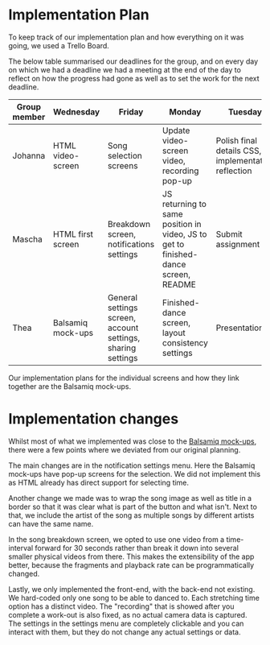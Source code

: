 ﻿# Implementation Plan

To keep track of our implementation plan and how everything on it was going, we used a Trello Board. 

The below table summarised our deadlines for the group, and on every day on which we had a deadline we had a meeting at the end of the day to reflect on how the progress had gone as well as to set the work for the next deadline. 

| Group member |Wednesday|Friday|Monday|Tuesday|
|--|--|--|--|--|
| Johanna | HTML video-screen|Song selection screens|Update video-screen video, recording pop-up|Polish final details CSS, implementation reflection|
| Mascha | HTML first screen | Breakdown screen, notifications settings|JS returning to same position in video, JS to get to finished-dance screen, README|Submit assignment|
| Thea | Balsamiq mock-ups|General settings screen, account settings, sharing settings|Finished-dance screen, layout consistency settings|Presentation|

Our implementation plans for the individual screens and how they link together are the Balsamiq mock-ups. 

# Implementation changes

Whilst most of what we implemented was close to the [Balsamiq mock-ups](Balsamiq_Mockup_PDF.pdf), there were a few points where we deviated from our original planning. 

The main changes are in the notification settings menu. Here the Balsamiq mock-ups have pop-up screens for the selection. We did not implement this as HTML already has direct support for selecting time. 

Another change we made was to wrap the song image as well as title in a border so that it was clear what is part of the button and what isn't. Next to that, we include the artist of the song as multiple songs by different artists can have the same name. 

In the song breakdown screen, we opted to use one video from a time-interval forward for 30 seconds rather than break it down into several smaller physical videos from there. This makes the extensibility of the app better, because the fragments and playback rate can be programmatically changed. 

Lastly, we only implemented the front-end, with the back-end not existing. We hard-coded only one song to be able to danced to. Each stretching time option has a distinct video. The "recording" that is showed after you complete a work-out is also fixed, as no actual camera data is captured. The settings in the settings menu are completely clickable and you can interact with them, but they do not change any actual settings or data. 
